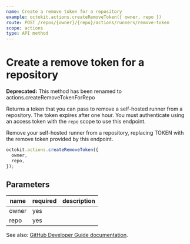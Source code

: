 ```yaml
---
name: Create a remove token for a repository
example: octokit.actions.createRemoveToken({ owner, repo })
route: POST /repos/{owner}/{repo}/actions/runners/remove-token
scope: actions
type: API method
---
```


# Create a remove token for a repository

**Deprecated:** This method has been renamed to actions.createRemoveTokenForRepo

Returns a token that you can pass to remove a self-hosted runner from a repository. The token expires after one hour. You must authenticate using an access token with the `repo` scope to use this endpoint.

Remove your self-hosted runner from a repository, replacing TOKEN with the remove token provided by this endpoint.

```js
octokit.actions.createRemoveToken({
  owner,
  repo,
});
```

## Parameters

<table>
  <thead>
    <tr>
      <th>name</th>
      <th>required</th>
      <th>description</th>
    </tr>
  </thead>
  <tbody>
    <tr><td>owner</td><td>yes</td><td>

</td></tr>
<tr><td>repo</td><td>yes</td><td>

</td></tr>
  </tbody>
</table>

See also: [GitHub Developer Guide documentation](https://developer.github.com/v3/actions/self-hosted-runners/#create-a-remove-token-for-a-repository).
